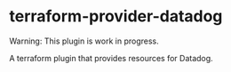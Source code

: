 # terraform-provider-datadog

Warning: This plugin is work in progress.

A terraform plugin that provides resources for Datadog.
